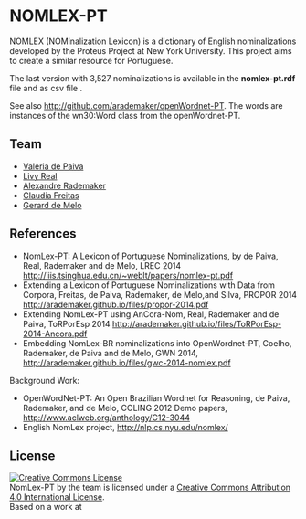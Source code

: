 
# NOMLEX-PT

NOMLEX (NOMinalization Lexicon) is a dictionary of English
nominalizations developed by the Proteus Project at New York
University. This project aims to create a similar resource
for Portuguese.

The last version with 3,527 nominalizations is available in the
**nomlex-pt.rdf** file and as csv file . 

See also http://github.com/arademaker/openWordnet-PT. The words are
instances of the wn30:Word class from the openWordnet-PT.



## Team

- [Valeria de Paiva](http://www.valeriadepaiva.org)
- [Livy Real](http://livyreal.com)
- [Alexandre Rademaker](http://arademaker.github.io)
- [Claudia Freitas](http://www.letras.puc-rio.br/pag_profs/professores_mariaclaudiafreitas.php)
- [Gerard de Melo](http://demelo.org)



## References

-  NomLex-PT: A Lexicon of Portuguese Nominalizations, by de Paiva, Real, Rademaker and de Melo, LREC 2014 http://iiis.tsinghua.edu.cn/~weblt/papers/nomlex-pt.pdf
-  Extending a Lexicon of Portuguese Nominalizations with Data from Corpora, Freitas, de Paiva, Rademaker, de Melo,and Silva, PROPOR 2014 http://arademaker.github.io/files/propor-2014.pdf
-  Extending NomLex-PT using AnCora-Nom, Real, Rademaker and de Paiva, ToRPorEsp 2014 http://arademaker.github.io/files/ToRPorEsp-2014-Ancora.pdf
-  Embedding NomLex-BR nominalizations into OpenWordnet-PT, Coelho, Rademaker, de Paiva and de Melo, GWN 2014, http://arademaker.github.io/files/gwc-2014-nomlex.pdf
  
Background Work:
-  OpenWordNet-PT: An Open Brazilian Wordnet for Reasoning, de Paiva, Rademaker, and de Melo, COLING 2012 Demo papers, http://www.aclweb.org/anthology/C12-3044
-  English NomLex project, http://nlp.cs.nyu.edu/nomlex/



## License

<p><a rel="license" href="http://creativecommons.org/licenses/by/4.0/"><img alt="Creative Commons License" style="border-width:0" src="http://i.creativecommons.org/l/by/4.0/88x31.png" /></a><br /><span xmlns:dct="http://purl.org/dc/terms/" href="http://purl.org/dc/dcmitype/Dataset" property="dct:title" rel="dct:type">NomLex-PT</span> by  the team   is licensed under a <a rel="license" href="http://creativecommons.org/licenses/by/4.0/">Creative Commons Attribution 4.0 International License</a>.<br />Based on a work at <a xmlns:dct="http://purl.org/dc/terms/" href="http://github.com/arademaker/nomlex-pt" 

